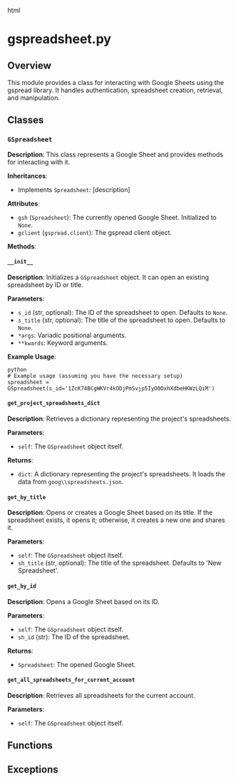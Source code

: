 html
<h1>gspreadsheet.py</h1>

<h2>Overview</h2>
<p>This module provides a class for interacting with Google Sheets using the gspread library. It handles authentication, spreadsheet creation, retrieval, and manipulation.</p>

<h2>Classes</h2>

<h3><code>GSpreadsheet</code></h3>

<p><strong>Description</strong>: This class represents a Google Sheet and provides methods for interacting with it.</p>

<p><strong>Inheritances</strong>:</p>
<ul>
  <li>Implements <code>Spreadsheet</code>: [description]</li>
</ul>

<p><strong>Attributes</strong>:</p>
<ul>
  <li><code>gsh</code> (<code>Spreadsheet</code>): The currently opened Google Sheet.  Initialized to <code>None</code>.</li>
  <li><code>gclient</code> (<code>gspread.client</code>): The gspread client object.</li>
</ul>

<p><strong>Methods</strong>:</p>

<h4><code>__init__</code></h4>

<p><strong>Description</strong>: Initializes a <code>GSpreadsheet</code> object.  It can open an existing spreadsheet by ID or title.</p>

<p><strong>Parameters</strong>:</p>
<ul>
  <li><code>s_id</code> (str, optional): The ID of the spreadsheet to open. Defaults to <code>None</code>.</li>
  <li><code>s_title</code> (str, optional): The title of the spreadsheet to open. Defaults to <code>None</code>.</li>
  <li><code>*args</code>:  Variadic positional arguments.</li>
  <li><code>**kwards</code>: Keyword arguments.</li>
</ul>

<p><strong>Example Usage</strong>:</p>
<pre><code>python
# Example usage (assuming you have the necessary setup)
spreadsheet = GSpreadsheet(s_id='1ZcK74BCgWKVr4kODjPmSvjp5IyO0OxhXdbeHKWzLQiM')
</code></pre>

<h4><code>get_project_spreadsheets_dict</code></h4>

<p><strong>Description</strong>: Retrieves a dictionary representing the project's spreadsheets.</p>

<p><strong>Parameters</strong>:</p>
<ul>
  <li><code>self</code>: The <code>GSpreadsheet</code> object itself.</li>
</ul>

<p><strong>Returns</strong>:</p>
<ul>
  <li><code>dict</code>: A dictionary representing the project's spreadsheets. It loads the data from <code>goog\\spreadsheets.json</code>.</li>
</ul>

<h4><code>get_by_title</code></h4>

<p><strong>Description</strong>: Opens or creates a Google Sheet based on its title.  If the spreadsheet exists, it opens it; otherwise, it creates a new one and shares it.</p>

<p><strong>Parameters</strong>:</p>
<ul>
  <li><code>self</code>: The <code>GSpreadsheet</code> object itself.</li>
  <li><code>sh_title</code> (str, optional): The title of the spreadsheet. Defaults to 'New Spreadsheet'.</li>
</ul>


<h4><code>get_by_id</code></h4>

<p><strong>Description</strong>: Opens a Google Sheet based on its ID.</p>

<p><strong>Parameters</strong>:</p>
<ul>
  <li><code>self</code>: The <code>GSpreadsheet</code> object itself.</li>
  <li><code>sh_id</code> (str): The ID of the spreadsheet.</li>
</ul>

<p><strong>Returns</strong>:</p>
<ul>
  <li><code>Spreadsheet</code>: The opened Google Sheet.</li>
</ul>

<h4><code>get_all_spreadsheets_for_current_account</code></h4>

<p><strong>Description</strong>: Retrieves all spreadsheets for the current account.</p>

<p><strong>Parameters</strong>:</p>
<ul>
  <li><code>self</code>: The <code>GSpreadsheet</code> object itself.</li>
</ul>

<h2>Functions</h2>

<!-- (No functions in the input code to document) -->


<h2>Exceptions</h2>

<!-- (No exceptions in the input code to document) -->